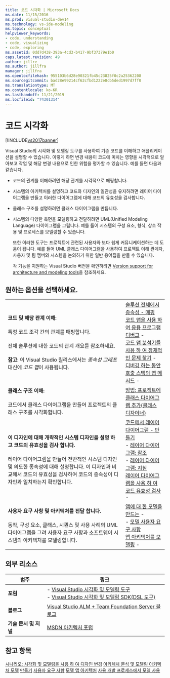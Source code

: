 ```yaml
---
title: 코드 시각화 | Microsoft Docs
ms.date: 11/15/2016
ms.prod: visual-studio-dev14
ms.technology: vs-ide-modeling
ms.topic: conceptual
helpviewer_keywords:
- code, understanding
- code, visualizing
- code, exploring
ms.assetid: 0dd7d438-393a-4cd3-b417-9bf37379e1b0
caps.latest.revision: 49
author: jillre
ms.author: jillfra
manager: jillfra
ms.openlocfilehash: 955103b6d28e90321fb45c23825f0c2a25362208
ms.sourcegitcommit: bad28e99214cf62cfbd1222e8cb5ded1997d7ff0
ms.translationtype: MT
ms.contentlocale: ko-KR
ms.lasthandoff: 11/21/2019
ms.locfileid: "74301314"
---
```

# <a name="visualize-code"></a>코드 시각화
[!INCLUDE[vs2017banner](../includes/vs2017banner.md)]

Visual Studio의 시각화 및 모델링 도구를 사용하여 기존 코드를 이해하고 애플리케이션을 설명할 수 있습니다. 이렇게 하면 변경 내용이 코드에 미치는 영향을 시각적으로 알아보고 작업 및 해당 변경 내용으로 인한 위험을 평가할 수 있습니다. 예를 들면 다음과 같습니다.

- 코드의 관계를 이해하려면 해당 관계를 시각적으로 매핑합니다.

- 시스템의 아키텍처를 설명하고 코드와 디자인의 일관성을 유지하려면 레이어 다이어그램을 만들고 이러한 다이어그램에 대해 코드의 유효성을 검사합니다.

- 클래스 구조를 설명하려면 클래스 다이어그램을 만듭니다.

- 시스템의 다양한 측면을 모델링하고 전달하려면 UML(Unified Modeling Language) 다이어그램을 그립니다. 예를 들어 시스템의 구성 요소, 형식, 상호 작용 및 프로세스를 모델링할 수 있습니다.

  또한 이러한 도구는 프로젝트에 관련된 사용자와 보다 쉽게 커뮤니케이션하는 데 도움이 됩니다. 예를 들어 UML 클래스 다이어그램을 사용하여 프로젝트 이해 관계자, 사용자 및 팀 멤버와 시스템을 논의하기 위한 일반 용어집을 만들 수 있습니다.

  각 기능을 지원하는 Visual Studio 버전을 확인하려면 [Version support for architecture and modeling tools](../modeling/what-s-new-for-design-in-visual-studio.md#VersionSupport)을 참조하세요.

## <a name="what-do-you-want-to-do"></a>원하는 옵션을 선택하세요.

|||
|-|-|
|**코드 및 해당 관계 이해:**<br /><br /> 특정 코드 조각 간의 관계를 매핑합니다.<br /><br /> 전체 솔루션에 대한 코드의 관계 개요를 참조하세요.<br /><br /> **참고**: 이 Visual Studio 릴리스에서는 *종속성 그래프* 대신에 *코드 맵*이 사용됩니다.|[솔루션 전체에서 종속성 -   매핑](../modeling/map-dependencies-across-your-solutions.md)<br />[코드 맵을 사용 하 여 응용 프로그램 디버그](../modeling/use-code-maps-to-debug-your-applications.md) -   <br />[코드 맵 분석기를 사용 하 여 잠재적인 문제 찾기](../modeling/find-potential-problems-using-code-map-analyzers.md) -   <br />[디버깅 하는 동안 호출 스택의 맵 메서드](../debugger/map-methods-on-the-call-stack-while-debugging-in-visual-studio.md) -   |
|**클래스 구조 이해:**<br /><br /> 코드에서 클래스 다이어그램을 만들어 프로젝트의 클래스 구조를 시각화합니다.|[방법: 프로젝트에 클래스 다이어그램 추가(클래스 디자이너)](../ide/how-to-add-class-diagrams-to-projects-class-designer.md)|
|**이 디자인에 대해 개략적인 시스템 디자인을 설명 하 고 코드의 유효성을 검사 합니다.**<br /><br /> 레이어 다이어그램을 만들어 전반적인 시스템 디자인 및 의도한 종속성에 대해 설명합니다. 이 디자인과 비교해서 코드의 유효성을 검사하여 코드의 종속성이 디자인과 일치하는지 확인합니다.|[코드에서 레이어 다이어그램 -   만들기](../modeling/create-layer-diagrams-from-your-code.md)<br />-   [레이어 다이어그램: 참조](../modeling/layer-diagrams-reference.md)<br />-   [레이어 다이어그램: 지침](../modeling/layer-diagrams-guidelines.md)<br />[레이어 다이어그램을 사용 하 여 코드 유효성 검사](../modeling/validate-code-with-layer-diagrams.md) -   |
|**사용자 요구 사항 및 아키텍처를 전달 합니다.**<br /><br /> 동작, 구성 요소, 클래스, 시퀀스 및 사용 사례의 UML 다이어그램을 그려 사용자 요구 사항과 소프트웨어 시스템의 아키텍처를 모델링합니다.|[앱에 대 한 모델을 만드는](../modeling/create-models-for-your-app.md) -   <br />-   [모델 사용자 요구 사항](../modeling/model-user-requirements.md)<br />[앱 아키텍처를 모델링](../modeling/model-your-app-s-architecture.md) -   |

## <a name="external-resources"></a>외부 리소스

|**범주**|**링크**|
|------------------|---------------|
|**포럼**|-   [Visual Studio 시각화 및 모델링 도구](https://go.microsoft.com/fwlink/?LinkId=184720)<br />-   [Visual Studio 시각화 및 모델링 SDK(DSL 도구)](https://go.microsoft.com/fwlink/?LinkId=184721)|
|**블로그**|[Visual Studio ALM + Team Foundation Server 블로그](https://go.microsoft.com/fwlink/?LinkID=201340)|
|**기술 문서 및 저널**|[MSDN 아키텍처 포럼](https://go.microsoft.com/fwlink/?LinkId=201343)|

## <a name="see-also"></a>참고 항목
 [시나리오: 시각화 및 모델링을 사용 하 여 디자인 변경](../modeling/scenario-change-your-design-using-visualization-and-modeling.md) [아키텍처 분석 및 모델링 아키텍처 모델](../modeling/analyze-and-model-your-architecture.md) [만들기](../modeling/create-models-for-your-app.md) [사용자 요구 사항](../modeling/model-user-requirements.md) [모델 앱 아키텍처](../modeling/model-your-app-s-architecture.md) [사용 개발 프로세스에서 모델 사용](../modeling/use-models-in-your-development-process.md)
